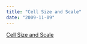 ```yaml
---
title: "Cell Size and Scale"
date: "2009-11-09"
---
```


[Cell Size and Scale](http://learn.genetics.utah.edu/content/begin/cells/scale/)

